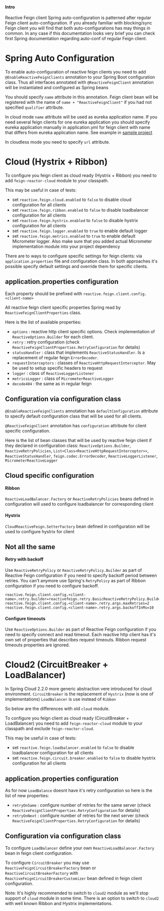 #### Intro
Reactive Feign client Spring auto-configuration is patterned after regular Feign client auto-configuration.
If you already familiar with blocking/sync Feign client you will find that both auto-configurations has may things in common.
In any case if this documentation looks very brief you can check first Spring documentation regarding auto-conf of regular Feign client.   

# Spring Auto Configuration

To enable auto-configuration of reactive feign clients you need to add `@EnableReactiveFeignClients` annotation to 
your Spring Boot configuration class.
Thus all interfaces annotated with `@ReactiveFeignClient` annotation will be instantiated and configured as Spring beans

You should specify `name` attribute in this annotation. Feign client bean will be registered with the name of `name + "ReactiveFeignClient"`
if you had not specified `qualifier` attribute.

In cloud mode `name` attribute will be used as eureka application name. 
If you need several feign clients for one eureka application 
you should specify eureka application manually in application.yml for feign client with name 
that differs from eureka application name.
See example in [sample project](https://github.com/kptfh/feign-reactive-sample/blob/master/feign/src/main/resources/application.yml)

In cloudless mode you need to specify `url` attribute.

# Cloud (Hystrix + Ribbon)

To configure you feign client as cloud ready (Hystrix + Ribbon) you need to add 
`feign-reactor-cloud` module to your classpath.

This may be useful in case of tests:
- set `reactive.feign.cloud.enabled` to `false` to disable cloud configuration for all clients
- set `reactive.feign.ribbon.enabled` to `false` to disable loadbalancer configuration for all clients 
- set `reactive.feign.hystrix.enabled` to `false` to disable hystrix configuration for all clients 
- set `reactive.feign.logger.enabled` to `true` to enable default logger
- set `reactive.feign.metrics.enabled` to `true` to enable default Micrometer logger. 
  Also make sure that you added actual Micrometer implementation module into your project dependency 

There are to ways to configure specific settings for feign clients: 
via `application.properties` file and configuration class. In both approaches it's possible specify default settings 
and override them for specific clients.

## application.properties configuration
Each property should be prefixed with `reactive.feign.client.config.<client-name>`

All reactive feign client specific properties Spring read by  ``ReactiveFeignClientProperties`` class.

Here is the list of available properties:
- `options` : reactive http client specific options. Check implementation of `ReactiveOptions.Builder` for each client.
- `retry` : retry configuration (check `ReactiveFeignClientProperties.RetryConfiguration` for details)      
- `statusHandler` : class that implements `ReactiveStatusHandler`. Is a replacement of regular feign `ErrorDecoder`.  
- `requestInterceptors` : classes of `ReactiveHttpRequestInterceptor`. May be used to setup specific headers to request
- `logger` : class of `ReactiveLoggerListener`
- `metricsLogger` : class of `MicrometerReactiveLogger`
- `decode404` : the same as in regular feign

## Configuration via configuration class
`@EnableReactiveFeignClients` annotation has `defaultConfiguration` attribute to specify default configuration class that will be used for all clients.

`@ReactiveFeignClient` annotation has `configuration` attribute for client specific configuration.

Here is the list of bean classes that will be used by reactive feign client if they declared in configuration class:
`ReactiveOptions.Builder`, `ReactiveRetryPolicies`, `List<Class<ReactiveHttpRequestInterceptor>>`, `ReactiveStatusHandler`,
`feign.codec.ErrorDecoder`, `ReactiveLoggerListener`, `MicrometerReactiveLogger`

## Cloud specific configuration

#### Ribbon
`ReactiveLoadBalancer.Factory` or `ReactiveRetryPolicies` beans defined in configuration will used to configure loadbalancer for corresponding client

#### Hystrix
`CloudReactiveFeign.SetterFactory` bean defined in configuration will be used to configure hystrix for client

## Not all the same
#### Retry with backoff
Use `ReactiveRetryPolicy` or `ReactiveRetryPolicy.Builder` as part of Reactive Feign configuration 
  if you need to specify backoff period between retries.
  You can't anymore use Spring's `RetryPolicy` as part of Ribbon configuration if you need to configure backoff.
```
reactive.feign.client.config.<client-name>.retry.builder=reactivefeign.retry.BasicReactiveRetryPolicy.Builder
reactive.feign.client.config.<client-name>.retry.args.maxRetries=2
reactive.feign.client.config.<client-name>.retry.args.backoffInMs=10
```
#### Configure timeouts
Use `ReactiveOptions.Builder` as part of Reactive Feign configuration if you need to specify connect and read timeout.
  Each reactive http client has it's own set of properties that describes request timeouts.
  Ribbon request timeouts properties are ignored. 
     
# Cloud2 (CircuitBreaker + LoadBalancer)

In Spring Cloud  2.2.0 more generic abstraction vere introduced for cloud environment. 
`CircuitBreaker` is the replacement of `Hystrix` (now is one of implementations)
`LoadBalancer` is use instead of `Ribbon`

So below are the differences with old `cloud` module.

To configure you feign client as cloud ready (CircuitBreaker + LoadBalancer) you need to add 
`feign-reactor-cloud` module to your classpath and exclude `feign-reactor-cloud`.

This may be useful in case of tests:
- set `reactive.feign.loadbalancer.enabled` to `false` to disable loadbalancer configuration for all clients 
- set `reactive.feign.circuit.breaker.enabled` to `false` to disable hystrix configuration for all clients 

## application.properties configuration

As for now `LoadBalance` doesnt have it's retry configuration so here is the list of new properties:
- `retryOnSame` : configure number of retries for the same server (check `ReactiveFeignClientProperties.RetryConfiguration` for details) 
- `retryOnNext` : configure number of retries for the next server (check `ReactiveFeignClientProperties.RetryConfiguration` for details)

## Configuration via configuration class

To configure `LoadBalancer` define your own `ReactiveLoadBalancer.Factory` bean in feign client configuration.

To configure `CircuitBreaker` you may use `ReactiveFeignCircuitBreakerFactory` bean 
or `ReactiveCircuitBreakerFactory` with `ReactiveFeignCircuitBreakerCustomizer` bean defined in feign client configuration.

Note: It's highly recommended to switch to `cloud2` module as we'll stop support of `cloud` module in some time.
There is an option to switch to `cloud2` with well known Ribbon and Hystrix implementations.   
     